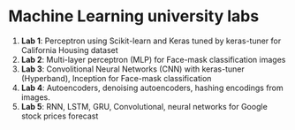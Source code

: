 # Machine Learning university labs
1. **Lab 1**:  Perceptron using Scikit-learn and Keras tuned by keras-tuner for California Housing dataset 
2. **Lab 2**:  Multi-layer perceptron (MLP) for Face-mask classification images
3. **Lab 3**:  Convolitional Neural Networks (CNN) with keras-tuner (Hyperband),  Inception for Face-mask classification   
4. **Lab 4**:  Autoencoders, denoising autoencoders, hashing encodings from images.
5. **Lab 5**:  RNN, LSTM, GRU, Convolutional, neural networks for Google stock prices forecast